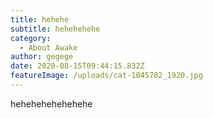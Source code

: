 ```yaml
---
title: hehehe
subtitle: hehehehehe
category:
  - About Awake
author: gegege
date: 2020-08-15T09:44:15.832Z
featureImage: /uploads/cat-1045782_1920.jpg
---
```

hehehehehehehehe